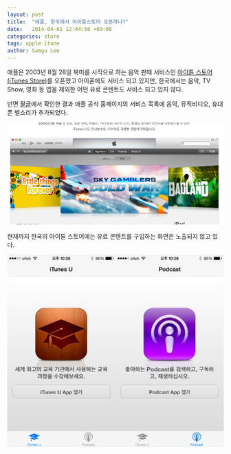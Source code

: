 ```yaml
---
layout: post
title:  "애플, 한국에서 아이튠스토어 오픈하나?"
date:   2014-04-01 12:44:50 +09:00
categories: store
tags: apple itune
author: Samgu Lee
---
```

애플은 2003년 8월 28일 북미를 시작으로 하는 음악 판매 서비스인 [아이튠 스토어(iTunes Store)](http://www.apple.com/kr/itunes/features/#store)를 오픈했고 아이폰에도 서비스 되고 있지만, 한국에서는 음악, TV Show, 영화 등 앱을 제외한 어떤 유료 콘텐트도 서비스 되고 있지 않다.

반면 [팔글](https://palgle.com)에서 확인한 결과 애플 공식 홈페이지의 서비스 목록에 음악, 뮤직비디오, 휴대폰 벨소리가 추가되었다.

![아이튠 스토어 국가별 서비스 종류](/assets/itunes_screenshot.png)

현재까지 한국의 아이튠 스토어에는 유료 콘텐트를 구입하는 화면은 노출되지 않고 있다.

![아이폰의 아이튠 스토어 캡쳐 화면](/assets/itunes-store-korea.jpg)
